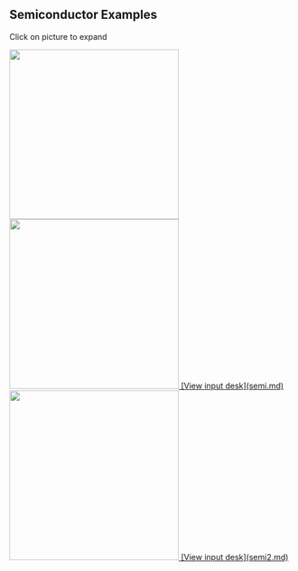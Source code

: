 Semiconductor Examples            
----------------------            

Click on picture to expand        

<a href="/assets/images/len1_expand.jpg"> 
<img height="300" width="300" src="https://lanl.github.io/docs/assets/images/len1.jpg">

<a href="/assets/images/len2_expand.jpg">
<img height="300" width="300" src="https://lanl.github.io/docs/assets/images/len2.jpg">
[View input desk](semi.md)

<a href="/assets/images/sn.mos3d_expand.jpg">
<img height="300" width="300" src="https://lanl.github.io/docs/assets/images/sn.mos3d.jpg">
[View input desk](semi2.md)



 
             
            



